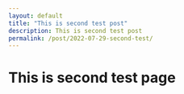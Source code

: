 ```yaml
---
layout: default
title: "This is second test post"
description: This is second test post
permalink: /post/2022-07-29-second-test/
---
```

# This is second test page
